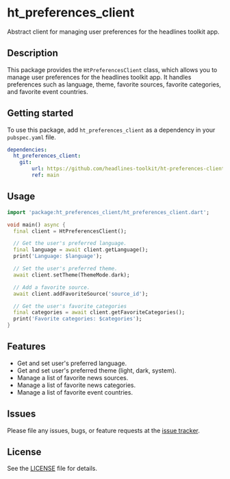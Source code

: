 # ht_preferences_client

Abstract client for managing user preferences for the headlines toolkit app.

## Description

This package provides the `HtPreferencesClient` class, which allows you to manage user preferences for the headlines toolkit app. It handles preferences such as language, theme, favorite sources, favorite categories, and favorite event countries.

## Getting started

To use this package, add `ht_preferences_client` as a dependency in your `pubspec.yaml` file.

```yaml
dependencies:
  ht_preferences_client:
    git:
        url: https://github.com/headlines-toolkit/ht-preferences-client.git
        ref: main
```

## Usage

```dart
import 'package:ht_preferences_client/ht_preferences_client.dart';

void main() async {
  final client = HtPreferencesClient();

  // Get the user's preferred language.
  final language = await client.getLanguage();
  print('Language: $language');

  // Set the user's preferred theme.
  await client.setTheme(ThemeMode.dark);

  // Add a favorite source.
  await client.addFavoriteSource('source_id');

  // Get the user's favorite categories
  final categories = await client.getFavoriteCategories();
  print('Favorite categories: $categories');
}

```

## Features

*   Get and set user's preferred language.
*   Get and set user's preferred theme (light, dark, system).
*   Manage a list of favorite news sources.
*   Manage a list of favorite news categories.
*   Manage a list of favorite event countries.

## Issues

Please file any issues, bugs, or feature requests at the [issue tracker](https://github.com/headlines-toolkit/ht-preferences-client/issues).

## License

See the [LICENSE](LICENSE) file for details.
